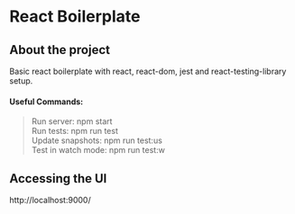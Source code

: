 # React Boilerplate

## About the project

Basic react boilerplate with react, react-dom, jest and react-testing-library setup.

#### Useful Commands: 

> Run server: npm start  
> Run tests: npm run test  
> Update snapshots: npm run test:us  
> Test in watch mode: npm run test:w  

## Accessing the UI

http://localhost:9000/
